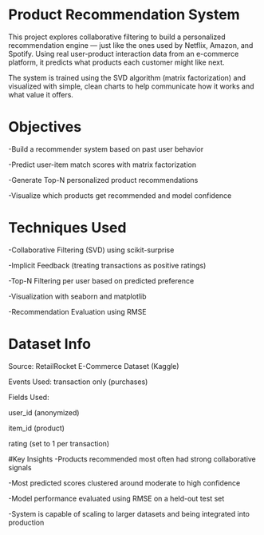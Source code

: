 # Product Recommendation System
This project explores collaborative filtering to build a personalized recommendation engine — just like the ones used by Netflix, Amazon, and Spotify. Using real user-product interaction data from an e-commerce platform, it predicts what products each customer might like next.

The system is trained using the SVD algorithm (matrix factorization) and visualized with simple, clean charts to help communicate how it works and what value it offers.

# Objectives

-Build a recommender system based on past user behavior

-Predict user-item match scores with matrix factorization

-Generate Top-N personalized product recommendations

-Visualize which products get recommended and model confidence

# Techniques Used

-Collaborative Filtering (SVD) using scikit-surprise

-Implicit Feedback (treating transactions as positive ratings)

-Top-N Filtering per user based on predicted preference

-Visualization with seaborn and matplotlib

-Recommendation Evaluation using RMSE

# Dataset Info
Source: RetailRocket E-Commerce Dataset (Kaggle)

Events Used: transaction only (purchases)

Fields Used:

user_id (anonymized)

item_id (product)

rating (set to 1 per transaction)


#Key Insights
-Products recommended most often had strong collaborative signals

-Most predicted scores clustered around moderate to high confidence

-Model performance evaluated using RMSE on a held-out test set

-System is capable of scaling to larger datasets and being integrated into production
